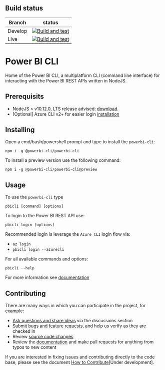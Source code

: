 ## Build status

| Branch  | status                                                                                                                                                                                                                           |
| ------- | -------------------------------------------------------------------------------------------------------------------------------------------------------------------------------------------------------------------------------- |
| Develop | [![Build and test](https://github.com/powerbi-cli/powerbi-cli/workflows/Build%20and%20test/badge.svg?branch=develop)](https://github.com/powerbi-cli/powerbi-cli/actions?query=workflow%3A%22Build+and+test%22+branch%3Adevelop) |
| Live    | [![Build and test](https://github.com/powerbi-cli/powerbi-cli/workflows/Build%20and%20test/badge.svg?branch=live)](https://github.com/powerbi-cli/powerbi-cli/actions?query=workflow%3A%22Build+and+test%22+branch%3Alive)       |

# Power BI CLI

Home of the Power BI CLI, a multiplatform CLI (command line interface) for interacting with the Power BI REST APIs written in NodeJS.

## Prerequisits

-   NodeJS > v10.12.0, LTS release advised: [download](https://nodejs.org).
-   [Optional] Azure CLI v2+ for easier login [installation](docs.microsoft.com/en-us/cli/azure/install-azure-cli?view=azure-cli-latest)

## Installing

Open a cmd/bash/powershell prompt and type to install the `powerbi-cli`:

`npm i -g @powerbi-cli/powerbi-cli`

To install a preview version use the following command:

`npm i -g @powerbi-cli/powerbi-cli@preview`

## Usage

To use the `powerbi-cli` type

`pbicli [command] [options]`

To login to the Power BI REST API use:

`pbicli login [options]`

Recommended login is leverage the `Azure CLI` login flow via:

-   `az login`
-   `pbicli login --azurecli`

For all available commands and options:

`pbicli --help`

For more information see [documentation](https://powerbi-cli.github.io/)

## Contributing

There are many ways in which you can participate in the project, for example:

-   [Ask questions and share ideas](https://github.com/powerbi-cli/powerbi-cli/discussions) via the discussions section
-   [Submit bugs and feature requests](https://github.com/powerbi-cli/powerbi-cli/issues), and help us verify as they are checked in
-   Review [source code changes](https://github.com/powerbi-cli/powerbi-cli/pulls)
-   Review the [documentation](https://powerbi-cli.github.io/) and make pull requests for anything from typos to new content

If you are interested in fixing issues and contributing directly to the code base, please see the document [How to Contribute]()[Under development].
